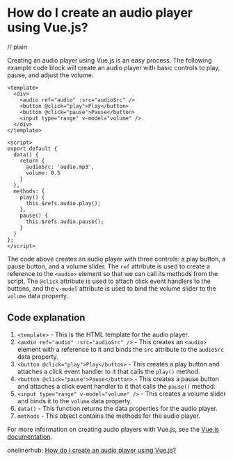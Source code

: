 # How do I create an audio player using Vue.js?
// plain

Creating an audio player using Vue.js is an easy process. The following example code block will create an audio player with basic controls to play, pause, and adjust the volume.

```
<template>
  <div>
    <audio ref="audio" :src="audioSrc" />
    <button @click="play">Play</button>
    <button @click="pause">Pause</button>
    <input type="range" v-model="volume" />
  </div>
</template>

<script>
export default {
  data() {
    return {
      audioSrc: 'audio.mp3',
      volume: 0.5
    }
  },
  methods: {
    play() {
      this.$refs.audio.play();
    },
    pause() {
      this.$refs.audio.pause();
    }
  }
};
</script>
```

The code above creates an audio player with three controls: a play button, a pause button, and a volume slider. The `ref` attribute is used to create a reference to the `<audio>` element so that we can call its methods from the script. The `@click` attribute is used to attach click event handlers to the buttons, and the `v-model` attribute is used to bind the volume slider to the `volume` data property.

## Code explanation


1. `<template>` - This is the HTML template for the audio player.
2. `<audio ref="audio" :src="audioSrc" />` - This creates an `<audio>` element with a reference to it and binds the `src` attribute to the `audioSrc` data property.
3. `<button @click="play">Play</button>` - This creates a play button and attaches a click event handler to it that calls the `play()` method.
4. `<button @click="pause">Pause</button>` - This creates a pause button and attaches a click event handler to it that calls the `pause()` method.
5. `<input type="range" v-model="volume" />` - This creates a volume slider and binds it to the `volume` data property.
6. `data()` - This function returns the data properties for the audio player.
7. `methods` - This object contains the methods for the audio player.

For more information on creating audio players with Vue.js, see the [Vue.js documentation](https://vuejs.org/v2/guide/components.html#Using-v-model-on-Components).

onelinerhub: [How do I create an audio player using Vue.js?](https://onelinerhub.com/vue.js/how-do-i-create-an-audio-player-using-vue-js)
